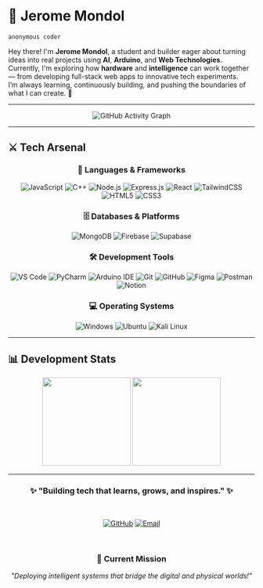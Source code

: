 # 🧿 Jerome Mondol  
`anonymous coder`



Hey there! I'm **Jerome Mondol**, a student and builder eager about turning ideas into real projects using **AI**, **Arduino**, and **Web Technologies**.  
Currently, I'm exploring how **hardware** and **intelligence** can work together — from developing full-stack web apps to innovative tech experiments.  
I’m always learning, continuously building, and pushing the boundaries of what I can create. 🚀

---

<div align="center">

![GitHub Activity Graph](https://github-readme-activity-graph.vercel.app/graph?username=Jerome-Mondol&theme=tokyo-night&hide_border=true&bg_color=00000000&color=70a5fd&line=70a5fd&point=70a5fd&area=true&area_color=70a5fd&title_color=ffffff)

</div>


---

## ⚔️ Tech Arsenal

<div align="center">

### 🔮 Languages & Frameworks

![JavaScript](https://img.shields.io/badge/JavaScript-F7DF1E?style=for-the-badge&logo=javascript&logoColor=black)
![C++](https://img.shields.io/badge/C++-00599C?style=for-the-badge&logo=c%2B%2B&logoColor=white)
![Node.js](https://img.shields.io/badge/Node.js-339933?style=for-the-badge&logo=node.js&logoColor=white)
![Express.js](https://img.shields.io/badge/Express.js-000000?style=for-the-badge&logo=express&logoColor=white)
![React](https://img.shields.io/badge/React-61DAFB?style=for-the-badge&logo=react&logoColor=black)
![TailwindCSS](https://img.shields.io/badge/TailwindCSS-38B2AC?style=for-the-badge&logo=tailwind-css&logoColor=white)
![HTML5](https://img.shields.io/badge/HTML5-E34F26?style=for-the-badge&logo=html5&logoColor=white)
![CSS3](https://img.shields.io/badge/CSS3-1572B6?style=for-the-badge&logo=css3&logoColor=white)

### 🗄️ Databases & Platforms

![MongoDB](https://img.shields.io/badge/MongoDB-47A248?style=for-the-badge&logo=mongodb&logoColor=white)
![Firebase](https://img.shields.io/badge/Firebase-FFCA28?style=for-the-badge&logo=firebase&logoColor=black)
![Supabase](https://img.shields.io/badge/Supabase-3ECF8E?style=for-the-badge&logo=supabase&logoColor=white)

### 🛠️ Development Tools

![VS Code](https://img.shields.io/badge/VS_Code-0078D4?style=for-the-badge&logo=visual-studio-code&logoColor=white)
![PyCharm](https://img.shields.io/badge/PyCharm-000000?style=for-the-badge&logo=pycharm&logoColor=white)
![Arduino IDE](https://img.shields.io/badge/Arduino_IDE-00979D?style=for-the-badge&logo=arduino&logoColor=white)
![Git](https://img.shields.io/badge/Git-F05032?style=for-the-badge&logo=git&logoColor=white)
![GitHub](https://img.shields.io/badge/GitHub-181717?style=for-the-badge&logo=github&logoColor=white)
![Figma](https://img.shields.io/badge/Figma-F24E1E?style=for-the-badge&logo=figma&logoColor=white)
![Postman](https://img.shields.io/badge/Postman-FF6C37?style=for-the-badge&logo=postman&logoColor=white)
![Notion](https://img.shields.io/badge/Notion-000000?style=for-the-badge&logo=notion&logoColor=white)

### 💻 Operating Systems

![Windows](https://img.shields.io/badge/Windows-0078D6?style=for-the-badge&logo=windows&logoColor=white)
![Ubuntu](https://img.shields.io/badge/Ubuntu-E95420?style=for-the-badge&logo=ubuntu&logoColor=white)
![Kali Linux](https://img.shields.io/badge/Kali_Linux-557C94?style=for-the-badge&logo=kalilinux&logoColor=white)

</div>

---

## 📊 Development Stats

<div align="center">

<!-- 2 Cards in One Line -->
<img src="https://github-profile-summary-cards.vercel.app/api/cards/profile-details?username=Jerome-Mondol&theme=transparent&hide_border=true&bg_color=00000000" height="180em" />
<img src="https://github-readme-stats.vercel.app/api/top-langs/?username=Jerome-Mondol&layout=compact&theme=transparent&hide_border=true" height="180em" />

</div>





---

<div align="center">

### ✨ "Building tech that learns, grows, and inspires." ✨

<br>

[![GitHub](https://img.shields.io/badge/GitHub-181717?style=for-the-badge&logo=github&logoColor=white)](https://github.com/jeromemondol)
[![Email](https://img.shields.io/badge/Email-D14836?style=for-the-badge&logo=gmail&logoColor=white)](mailto:jeromemondol11@gmail.com)

<br>

### 🎯 Current Mission
*"Deploying intelligent systems that bridge the digital and physical worlds!"*

</div>
